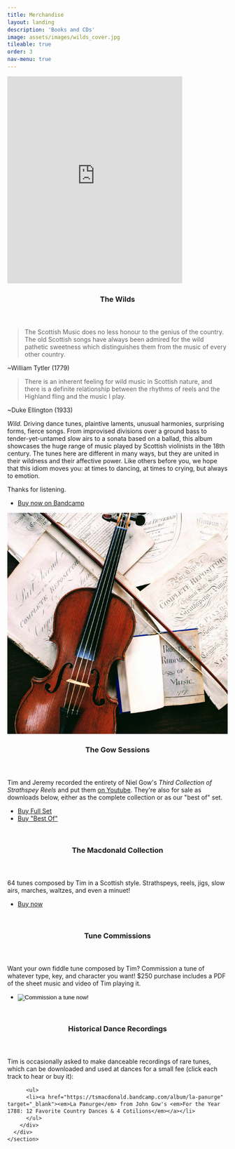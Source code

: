 ```yaml
---
title: Merchandise
layout: landing
description: 'Books and CDs'
image: assets/images/wilds_cover.jpg
tileable: true
order: 3
nav-menu: true
---
```



<!-- Main -->
<div id="main">

  <!-- Two -->
  <section id="two" class="spotlights">
    <section id="wilds">
      <iframe style="border: 0; width: 400px; height: 472px;" src="https://bandcamp.com/EmbeddedPlayer/album=4042276712/size=large/bgcol=333333/linkcol=0f91ff/artwork=small/transparent=true/" seamless>
        <a href="https://tsmacdonald.bandcamp.com/album/the-wilds">
          The Wilds by Tim Macdonald &amp; Jeremy Ward
        </a>
      </iframe>
      <div class="content">
        <div class="inner">
          <header class="major">
            <h3>The Wilds</h3>
          </header>
          <blockquote>
            The Scottish Music does no less honour to the genius of the country.
            The old Scottish songs have always been admired for the wild pathetic
            sweetness which distinguishes them from the music of every other
            country.
          </blockquote>
          <span class="quote-attribution">~William Tytler (1779)</span>
          <blockquote>
            There is an inherent feeling for wild music in Scottish nature, and
            there is a definite relationship between the rhythms of reels and the
            Highland fling and the music I play.
          </blockquote>
          <span class="quote-attribution">~Duke Ellington (1933)</span>
          <p class="top-space">
          <em>Wild.</em> Driving dance tunes, plaintive laments, unusual harmonies,
          surprising forms, fierce songs. From improvised divisions over a ground
          bass to tender-yet-untamed slow airs to a sonata based on a ballad,
          this album showcases the huge range of music played by Scottish
          violinists in the 18th century. The tunes here are different in many
          ways, but they are united in their wildness and their affective power.
          Like others before you, we hope that this idiom moves you: at times to
          dancing, at times to crying, but always to emotion.
          </p>
          <p>
          Thanks for listening.
          </p>
          <ul class="actions">
            <li>
              <a href="https://tsmacdonald.bandcamp.com/album/the-wilds" target="_blank" class="button">
                Buy now on Bandcamp
              </a>
            </li>
          </ul>
        </div>
      </div>
    </section>
    <section id="gow-sessions">
      <a href="https://tsmacdonald.bandcamp.com/album/the-niel-gow-sessions-full-and-uncensored" class="image">
        <img src="/assets/images/gow-sessions.jpg" alt="" data-position="top center" class="image" />
      </a>
      <div class="content">
        <div class="inner">
          <header class="major">
            <h3>The Gow Sessions</h3>
          </header>
          <p>Tim and Jeremy recorded the entirety of Niel Gow's <em>Third Collection of Strathspey Reels</em> and put
          them <a href="https://www.youtube.com/playlist?list=PL-SGgCuXNtq45uzI6T4HwA5SW6-j-uPuV" target="_blank">on
          Youtube</a>. They're also for sale as downloads below, either as the complete collection or as our "best of"
          set.</p>
          <ul class="actions">
            <li><a href="https://tsmacdonald.bandcamp.com/album/the-niel-gow-sessions-full-and-uncensored" target="_blank" class="button">Buy Full Set</a></li>
            <li><a href="https://tsmacdonald.bandcamp.com/album/the-best-of-the-niel-gow-sessions-2" target="_blank" class="button">Buy "Best Of"</a></li>
          </ul>
        </div>
      </div>
    </section>
    <section id="tune-collection">
      <a href="https://gumroad.com/l/fiddle" class="image">
        <img src="/assets/images/tunes_cover.jpg" alt="" data-position="top center" class="image" />
      </a>
      <div class="content">
        <div class="inner">
          <header class="major">
            <h3>The Macdonald Collection</h3>
          </header>
          <p>64 tunes composed by Tim in a Scottish style. Strathspeys, reels, jigs, slow airs, marches, waltzes, and even a minuet!</p>
          <ul class="actions">
            <li><a href="https://gumroad.com/l/fiddle" target="_blank" class="button">Buy now</a></li>
          </ul>
        </div>
      </div>
    </section>
    <section id="tune-commissions">
      <img src="/assets/images/mick.jpg" alt="" data-position="top center" class="image" />
      <div class="content">
        <div class="inner">
          <header class="major">
            <h3>Tune Commissions</h3>
          </header>
          <p>Want your own fiddle tune composed by Tim? Commission a tune of whatever type, key, and character you want! $250 purchase includes a PDF of the sheet music and video of Tim playing it.</p>
          <ul class="actions">
            <li>
              <form action="https://www.paypal.com/cgi-bin/webscr" method="post" target="_top">
              <input type="hidden" name="cmd" value="_s-xclick" />
              <input type="hidden" name="hosted_button_id" value="SM3XY2FC54YNY" />
              <input type="image" class="buynow-image" src="/assets/images/buynow.png" border="0" name="submit" title="PayPal - The safer, easier way to pay online!" alt="Commission a tune now!" />
              <img alt="" border="0" src="https://www.paypal.com/en_US/i/scr/pixel.gif" width="1" height="1" />
              </form>
            </li>
          </ul>
        </div>
      </div>
    </section>
    <section id="dance-tunes">
      <img src="/assets/images/gow-1-cover.jpg" alt="" data-position="top center" class="image" />
      <div class="content">
        <div class="inner">
          <header class="major">
            <h3>Historical Dance Recordings</h3>
          </header>
          <p>Tim is occasionally asked to make danceable recordings of rare tunes, which can be downloaded and used at dances for a small fee (click each track to hear or buy it):</p>

          <ul>
          <li><a href="https://tsmacdonald.bandcamp.com/album/la-panurge" target="_blank"><em>La Panurge</em> from John Gow's <em>For the Year 1788: 12 Favorite Country Dances & 4 Cotilions</em></a></li>
          </ul>
        </div>
      </div>
    </section>
  </section>
</div>
